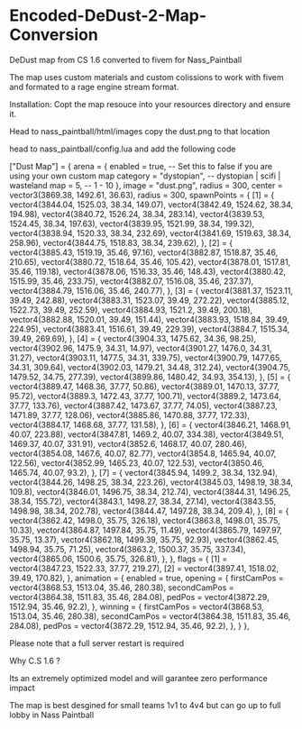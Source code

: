 # Encoded-DeDust-2-Map-Conversion
DeDust map from CS 1.6 converted to fivem for Nass_Paintball 



The map uses custom materials and custom colissions to work with fivem and formated to a rage engine stream format.

Installation:
Copt the map resouce into your resources directory and ensure it.

Head to nass_paintball/html/images
copy the dust.png to that location

head to nass_paintball/config.lua and add the following code

 ["Dust Map"] = {
        arena = {
            enabled = true, -- Set this to false if you are using your own custom map
            category = "dystopian", -- dystopian | scifi | wasteland
            map = 5, -- 1 - 10
        },
        image = "dust.png",
        radius = 300,
        center = vector3(3869.38, 1492.61, 36.63),
        radius = 300,
        spawnPoints = {
            [1] = {
                vector4(3844.04, 1525.03, 38.34, 149.07),
                vector4(3842.49, 1524.62, 38.34, 194.98),
                vector4(3840.72, 1526.24, 38.34, 283.14),
                vector4(3839.53, 1524.45, 38.34, 197.63),
                vector4(3839.95, 1521.99, 38.34, 199.32),
                vector4(3838.94, 1520.33, 38.34, 232.69),
                vector4(3841.69, 1519.63, 38.34, 258.96),
                vector4(3844.75, 1518.83, 38.34, 239.62),
            },
            [2] = {
                vector4(3885.43, 1519.19, 35.46, 97.16),
                vector4(3882.87, 1518.87, 35.46, 210.65),
                vector4(3880.72, 1518.64, 35.46, 105.42),
                vector4(3878.01, 1517.81, 35.46, 119.18),
                vector4(3878.06, 1516.33, 35.46, 148.43),
                vector4(3880.42, 1515.99, 35.46, 233.75),
                vector4(3882.07, 1516.08, 35.46, 237.37),
                vector4(3884.79, 1516.06, 35.46, 240.77),
            },
            [3] = {
                vector4(3881.37, 1523.11, 39.49, 242.88),
                vector4(3883.31, 1523.07, 39.49, 272.22),
                vector4(3885.12, 1522.73, 39.49, 252.59),
                vector4(3884.93, 1521.2, 39.49, 200.18),
                vector4(3882.88, 1520.01, 39.49, 151.44),
                vector4(3883.93, 1518.84, 39.49, 224.95),
                vector4(3883.41, 1516.61, 39.49, 229.39),
                vector4(3884.7, 1515.34, 39.49, 269.69),
            },
            [4] = {
                vector4(3904.33, 1475.62, 34.36, 98.25),
                vector4(3902.96, 1475.9, 34.31, 14.97),
                vector4(3901.27, 1476.0, 34.31, 31.27),
                vector4(3903.11, 1477.5, 34.31, 339.75),
                vector4(3900.79, 1477.65, 34.31, 309.64),
                vector4(3902.03, 1479.21, 34.48, 312.24),
                vector4(3904.75, 1479.52, 34.75, 277.39),
                vector4(3899.86, 1480.42, 34.93, 354.13),
            },
            [5] = {
                vector4(3889.47, 1468.36, 37.77, 50.86),
                vector4(3889.01, 1470.13, 37.77, 95.72),
                vector4(3889.3, 1472.43, 37.77, 100.71),
                vector4(3889.2, 1473.64, 37.77, 133.76),
                vector4(3887.42, 1473.67, 37.77, 74.05),
                vector4(3887.23, 1471.89, 37.77, 128.06),
                vector4(3885.86, 1470.88, 37.77, 172.33),
                vector4(3884.17, 1468.68, 37.77, 131.58),
            },
            [6] = {
                vector4(3846.21, 1468.91, 40.07, 223.88),
                vector4(3847.81, 1469.2, 40.07, 334.38),
                vector4(3849.51, 1469.37, 40.07, 331.91),
                vector4(3852.6, 1468.17, 40.07, 280.46),
                vector4(3854.08, 1467.6, 40.07, 82.77),
                vector4(3854.8, 1465.94, 40.07, 122.56),
                vector4(3852.99, 1465.23, 40.07, 122.53),
                vector4(3850.46, 1465.74, 40.07, 93.2),
            },
            [7] = {
                vector4(3845.94, 1499.2, 38.34, 132.94),
                vector4(3844.26, 1498.25, 38.34, 223.26),
                vector4(3845.03, 1498.19, 38.34, 109.8),
                vector4(3846.01, 1496.75, 38.34, 212.74),
                vector4(3844.31, 1496.25, 38.34, 155.72),
                vector4(3843.1, 1498.27, 38.34, 27.14),
                vector4(3843.55, 1498.98, 38.34, 202.78),
                vector4(3844.47, 1497.28, 38.34, 209.4),
            },
            [8] = {
                vector4(3862.42, 1498.0, 35.75, 326.18),
                vector4(3863.8, 1498.01, 35.75, 10.33),
                vector4(3864.87, 1497.84, 35.75, 11.49),
                vector4(3865.79, 1497.97, 35.75, 13.37),
                vector4(3862.18, 1499.39, 35.75, 92.93),
                vector4(3862.45, 1498.94, 35.75, 71.25),
                vector4(3863.2, 1500.37, 35.75, 337.34),
                vector4(3865.06, 1500.6, 35.75, 326.81),
            },
        },
        flags = {
            [1] = vector4(3847.23, 1522.33, 37.77, 219.27),
            [2] = vector4(3897.41, 1518.02, 39.49, 170.82),
        },
        animation = {
            enabled = true,
            opening = {
                firstCamPos = vector4(3868.53, 1513.04, 35.46, 280.38),
                secondCamPos = vector4(3864.38, 1511.83, 35.46, 284.08),
                pedPos = vector4(3872.29, 1512.94, 35.46, 92.2),
            },
            winning = {
                firstCamPos = vector4(3868.53, 1513.04, 35.46, 280.38),
                secondCamPos = vector4(3864.38, 1511.83, 35.46, 284.08),
                pedPos = vector4(3872.29, 1512.94, 35.46, 92.2),
            },
        }
    },

Please note that a full server restart is required

Why C.S 1.6 ?

Its an extremely optimized model and will garantee zero performance impact

The map is best desgined for small teams  1v1 to 4v4 but can go up to full lobby in Nass Paintball
